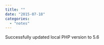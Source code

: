 ```yaml
---
title: ""
date: "2015-07-18"
categories: 
  - "notes"
---
```


Successfully updated local PHP version to 5.6
